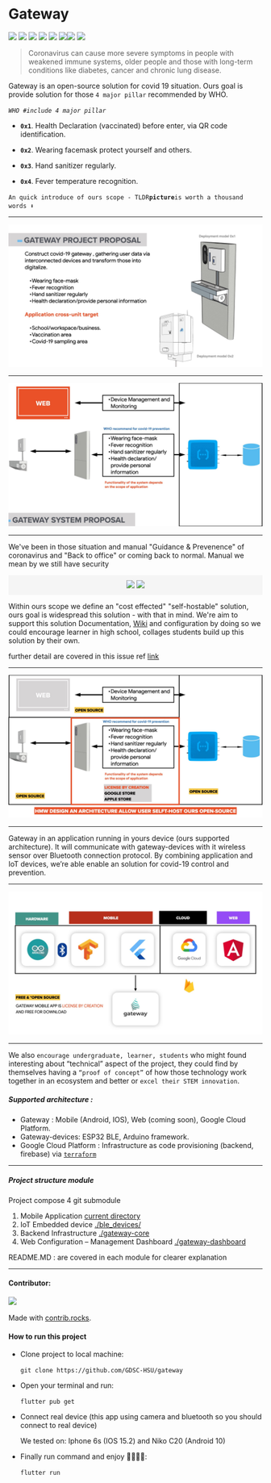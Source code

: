 # Gateway
![](https://img.shields.io/badge/flutter_support-%3E%3D%202.8.0-blue) ![](https://img.shields.io/badge/angular-%3E%3D%2013-red) ![](https://img.shields.io/badge/Nodejs-%20-red) ![](https://img.shields.io/badge/esp32--arduino-%20%20-green) ![](https://img.shields.io/badge/gateway_build-0.4.3-green.svg) ![](https://img.shields.io/badge/bluetooth__low__engery-4--5-blue)![](https://img.shields.io/github/issues/GDSC-HSU/gateway) ![](https://img.shields.io/github/issues-closed/GDSC-HSU/gateway)

> Coronavirus can cause more severe symptoms in people with weakened immune systems, older people and those with long-term conditions like diabetes, cancer and chronic lung disease.

Gateway is an open-source solution for covid 19 situation. Ours goal is provide solution for those `4 major pillar` recommended by WHO.

*`WHO #include 4 major pillar`*

- **`0x1`**. Health Declaration (vaccinated) before enter, via QR code identification.

- **`0x2`**. Wearing facemask protect yourself and others.

- **`0x3`**. Hand sanitizer regularly.

- **`0x4`**. Fever temperature recognition.


`An quick introduce of ours scope - TLDR`**`picture`**`is worth a thousand words ⬇️`

---
![aaa](./docs/img/gateway_project_proposal.jpeg)

---

![bb](./docs/img/gateway_system_proposal.jpeg)

---

We've been in those situation and manual "Guidance & Prevenence" of coronavirus  and "Back to office" or coming back to normal. Manual we mean by we still have security

<p align=center style="background-color:whitesmoke; padding:10px"> <img src="https://img.shields.io/badge/ours--goal-cost--effected-critial"> <img src="https://img.shields.io/badge/open--source-techonlogy-red">

Within ours scope we define an "cost effected" "self-hostable" solution, ours goal is widespread this solution - with that in mind. We're aim to support this solution Documentation, [Wiki](https://github.com/GDSC-HSU/gateway/wiki/TEAM-DEVELOPMENT-SETUP) and configuration by doing so we could encourage learner in high school, collages students build up this solution by their own.

further detail are covered in this issue ref [link](https://github.com/GDSC-HSU/gateway/issues/11)

---
![aa](./docs/img/gateway_hmw_desgin_selft_host.jpeg)

---

Gateway in an application running in yours device  (ours supported architecture). It will communicate with gateway-devices with it wireless sensor over Bluetooth connection protocol. By combining application and IoT devices, we’re able enable an solution for covid-19 control and prevention.

---
![aa](./docs/img/gateway_techology_stack.jpeg)

---

We also `encourage undergraduate, learner, students` who might found interesting about “technical” aspect of the project, they could find by themselves having a `“proof of concept”` of how those technology work together in an ecosystem and better or `excel their STEM innovation`.




##### Supported architecture :
- Gateway : Mobile (Android, IOS), Web (coming soon), Google Cloud Platform.
- Gateway-devices: ESP32 BLE, Arduino framework.
- Google Cloud Platform : Infrastructure as code provisioning (backend, firebase) via [`terraform`](./gateway-core/tf/)



---
##### Project structure module

Project compose 4 git submodule

1. Mobile Application  [current directory](./)
2. IoT Embedded device [./ble_devices/](https://github.com/GDSC-HSU/gateway-devices)
3. Backend Infrastructure [./gateway-core](https://github.com/GDSC-HSU/gateway-core)
4. Web Configuration – Management Dashboard [./gateway-dashboard](https://github.com/GDSC-HSU/gateway-dashboard)



README.MD : are covered in each module for clearer explanation


---

#### Contributor:

<a href="https://github.com/GDSC-HSU/gateway/graphs/contributors">
  <img src="https://contrib.rocks/image?repo=GDSC-HSU/gateway" />
</a>

Made with [contrib.rocks](https://contrib.rocks).

#### How to run this project

- Clone project to local machine:

  ```git clone https://github.com/GDSC-HSU/gateway```

- Open your terminal and run:

  ```flutter pub get```

- Connect real device (this app using camera and bluetooth so you should connect to real device)
    
  We tested on: Iphone 6s (IOS 15.2) and Niko C20 (Android 10)

- Finally run command and enjoy 🎉✨🎉✨:

  ```flutter run```

